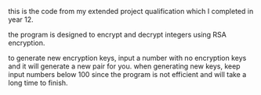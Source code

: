 this is the code from my extended project qualification which I completed in year 12.

the program is designed to encrypt and decrypt integers using RSA encryption.

to generate new encryption keys, input a number with no encryption keys and it will generate a new pair for you.
when generating new keys, keep input numbers below 100 since the program is not efficient and will take a long time to finish.
